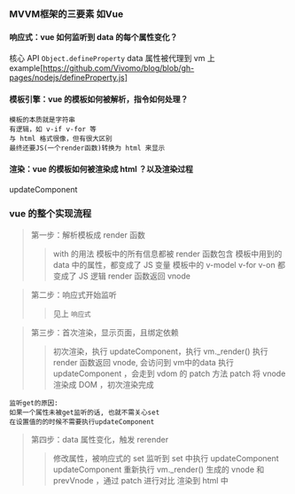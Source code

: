 ### MVVM框架的三要素 如Vue

#### 响应式：vue 如何监听到 data 的每个属性变化？
核心 API `Object.defineProperty`
data 属性被代理到 vm 上
example[https://github.com/Vivomo/blog/blob/gh-pages/nodejs/defineProperty.js]
#### 模板引擎：vue 的模板如何被解析，指令如何处理？
```text
模板的本质就是字符串
有逻辑，如 v-if v-for 等
与 html 格式很像，但有很大区别
最终还要JS(一个render函数)转换为 html 来显示

```
#### 渲染：vue 的模板如何被渲染成 html ？以及渲染过程
updateComponent

### vue 的整个实现流程
> 第一步：解析模板成 render 函数
>> with 的用法
>> 模板中的所有信息都被 render 函数包含
>> 模板中用到的 data 中的属性，都变成了 JS 变量
>> 模板中的 v-model  v-for  v-on 都变成了 JS 逻辑
>> render 函数返回 vnode

> 第二步：响应式开始监听
>> 见上 `响应式`

> 第三步：首次渲染，显示页面，且绑定依赖
>> 初次渲染，执行 updateComponent，执行 vm._render()
>> 执行 render 函数返回 vnode, 会访问到 vm中的data
>> 执行 updateComponent ，会走到 vdom 的 patch 方法
>> patch 将 vnode 渲染成 DOM ，初次渲染完成
```text
监听get的原因:
如果一个属性未被get监听的话, 也就不需关心set
在设置值的的时候不需要执行updateComponent

```

> 第四步：data 属性变化，触发 rerender
>> 修改属性，被响应式的 set 监听到
>> set 中执行 updateComponent
>> updateComponent 重新执行 vm._render()
>> 生成的 vnode 和 prevVnode ，通过 patch 进行对比
>> 渲染到 html 中
